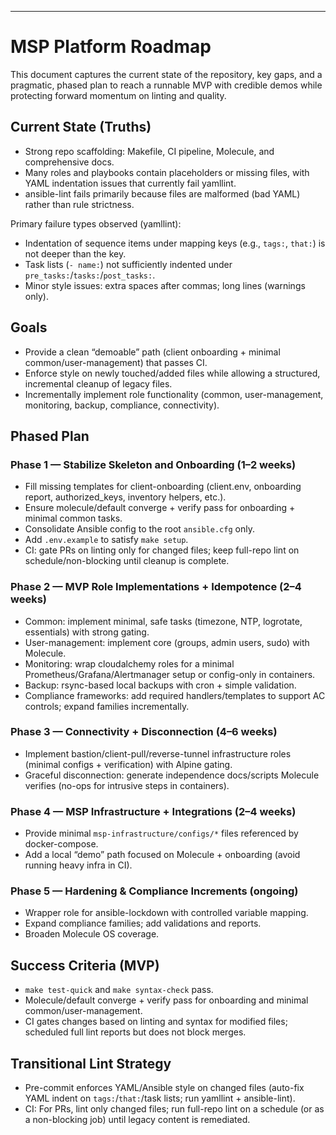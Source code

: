 ---
# MSP Platform Roadmap

This document captures the current state of the repository, key gaps, and a pragmatic, phased plan to reach a runnable MVP with credible demos while protecting forward momentum on linting and quality.

## Current State (Truths)
- Strong repo scaffolding: Makefile, CI pipeline, Molecule, and comprehensive docs.
- Many roles and playbooks contain placeholders or missing files, with YAML indentation issues that currently fail yamllint.
- ansible-lint fails primarily because files are malformed (bad YAML) rather than rule strictness.

Primary failure types observed (yamllint):
- Indentation of sequence items under mapping keys (e.g., `tags:`, `that:`) is not deeper than the key.
- Task lists (`- name:`) not sufficiently indented under `pre_tasks:`/`tasks:`/`post_tasks:`.
- Minor style issues: extra spaces after commas; long lines (warnings only).

## Goals
- Provide a clean “demoable” path (client onboarding + minimal common/user-management) that passes CI.
- Enforce style on newly touched/added files while allowing a structured, incremental cleanup of legacy files.
- Incrementally implement role functionality (common, user-management, monitoring, backup, compliance, connectivity).

## Phased Plan

### Phase 1 — Stabilize Skeleton and Onboarding (1–2 weeks)
- Fill missing templates for client-onboarding (client.env, onboarding report, authorized_keys, inventory helpers, etc.).
- Ensure molecule/default converge + verify pass for onboarding + minimal common tasks.
- Consolidate Ansible config to the root `ansible.cfg` only.
- Add `.env.example` to satisfy `make setup`.
- CI: gate PRs on linting only for changed files; keep full-repo lint on schedule/non-blocking until cleanup is complete.

### Phase 2 — MVP Role Implementations + Idempotence (2–4 weeks)
- Common: implement minimal, safe tasks (timezone, NTP, logrotate, essentials) with strong gating.
- User-management: implement core (groups, admin users, sudo) with Molecule.
- Monitoring: wrap cloudalchemy roles for a minimal Prometheus/Grafana/Alertmanager setup or config-only in containers.
- Backup: rsync-based local backups with cron + simple validation.
- Compliance frameworks: add required handlers/templates to support AC controls; expand families incrementally.

### Phase 3 — Connectivity + Disconnection (4–6 weeks)
- Implement bastion/client-pull/reverse-tunnel infrastructure roles (minimal configs + verification) with Alpine gating.
- Graceful disconnection: generate independence docs/scripts Molecule verifies (no-ops for intrusive steps in containers).

### Phase 4 — MSP Infrastructure + Integrations (2–4 weeks)
- Provide minimal `msp-infrastructure/configs/*` files referenced by docker-compose.
- Add a local “demo” path focused on Molecule + onboarding (avoid running heavy infra in CI).

### Phase 5 — Hardening & Compliance Increments (ongoing)
- Wrapper role for ansible-lockdown with controlled variable mapping.
- Expand compliance families; add validations and reports.
- Broaden Molecule OS coverage.

## Success Criteria (MVP)
- `make test-quick` and `make syntax-check` pass.
- Molecule/default converge + verify pass for onboarding and minimal common/user-management.
- CI gates changes based on linting and syntax for modified files; scheduled full lint reports but does not block merges.

## Transitional Lint Strategy
- Pre-commit enforces YAML/Ansible style on changed files (auto-fix YAML indent on `tags:`/`that:`/task lists; run yamllint + ansible-lint).
- CI: For PRs, lint only changed files; run full-repo lint on a schedule (or as a non-blocking job) until legacy content is remediated.

